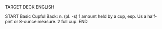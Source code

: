 TARGET DECK
ENGLISH

START
Basic
Cupful
Back: n. (pl. -s) 1 amount held by a cup, esp. Us a half-pint or 8-ounce measure. 2 full cup.
END
